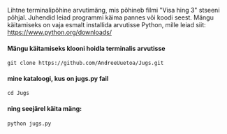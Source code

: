 Lihtne terminalipõhine arvutimäng, mis põhineb filmi "Visa hing 3" stseeni põhjal.
Juhendid leiad programmi käima pannes või koodi seest.
Mängu käitamiseks on vaja esmalt installida arvutisse Python, mille leiad siit: https://www.python.org/downloads/

#### Mängu käitamiseks klooni hoidla terminalis arvutisse
```git clone https://github.com/AndreeUuetoa/Jugs.git```

#### mine kataloogi, kus on jugs.py fail
```cd Jugs```

#### ning seejärel käita mäng:
```python jugs.py```
